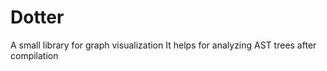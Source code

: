 # Dotter
A small library for graph visualization
It helps for analyzing AST trees after compilation 
